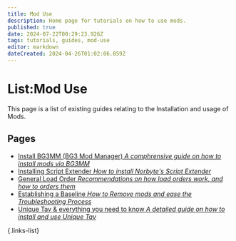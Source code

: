 ```yaml
---
title: Mod Use
description: Home page for tutorials on how to use mods.
published: true
date: 2024-07-22T00:29:23.926Z
tags: tutorials, guides, mod-use
editor: markdown
dateCreated: 2024-04-26T01:02:06.859Z
---
```


# List:Mod Use
This page is a list of existing guides relating to the Installation and usage of Mods.

## Pages
- [Install BG3MM (BG3 Mod Manager) *A comphrensive guide on how to install mods via BG3MM*](/Tutorials/Mod-Use/Installation-Of-BG3MM)
- [Installing Script Extender *How to install Norbyte's Script Extender*](/Tutorials/Mod-Use/Installing-Script-Extender)
- [General Load Order *Recommendations on how load orders work, and how to orders them*](general-load-order)
- [Establishing a Baseline *How to Remove mods and ease the Troubleshooting Process*](How-to-remove-mods)
- [Unique Tav & everything you need to know *A detailed guide on how to install and use Unique Tav*](/Tutorials/Mod-Use/Unique-Tav-Everything-you-need-to-know)

{.links-list}